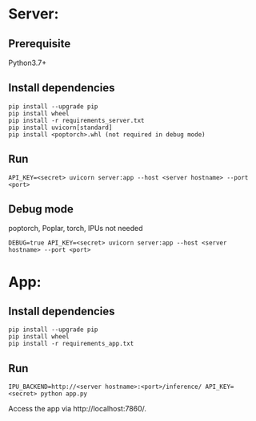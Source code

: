 # Server:

## Prerequisite

Python3.7+

## Install dependencies

```
pip install --upgrade pip
pip install wheel
pip install -r requirements_server.txt
pip install uvicorn[standard]
pip install <poptorch>.whl (not required in debug mode)
```

## Run

```
API_KEY=<secret> uvicorn server:app --host <server hostname> --port <port>
```

## Debug mode

poptorch, Poplar, torch, IPUs not needed

```
DEBUG=true API_KEY=<secret> uvicorn server:app --host <server hostname> --port <port>
```

# App:

## Install dependencies

```
pip install --upgrade pip
pip install wheel
pip install -r requirements_app.txt
```

## Run

```
IPU_BACKEND=http://<server hostname>:<port>/inference/ API_KEY=<secret> python app.py
```

Access the app via http://localhost:7860/.
